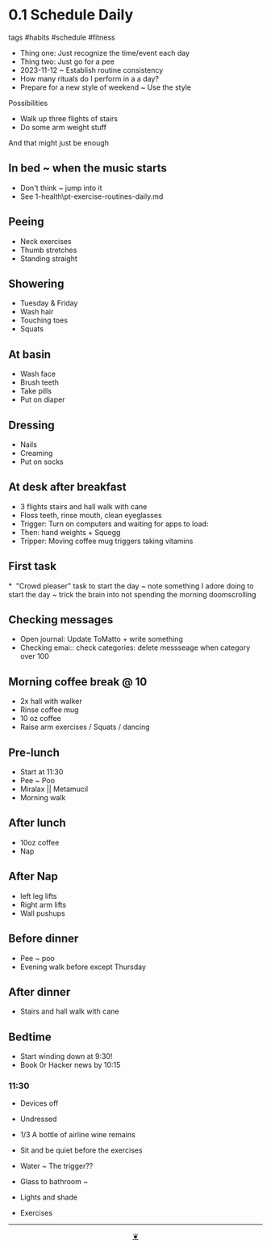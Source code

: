 # 0.1 Schedule Daily

tags #habits #schedule #fitness

* Thing one: Just recognize the time/event each day
* Thing two: Just go for a pee
* 2023-11-12 ~ Establish routine consistency
* How many rituals do I perform in a a day?
* Prepare for a new style of weekend ~ Use the style

Possibilities

* Walk up three flights of stairs
* Do some arm weight stuff

And that might just be enough

## In bed ~ when the music starts

* Don't think ~ jump into it
* See 1-health\\pt-exercise-routines-daily.md

## Peeing

* Neck exercises
* Thumb stretches
* Standing straight

## Showering

* Tuesday & Friday
* Wash hair
* Touching toes
* Squats

## At basin

* Wash face
* Brush teeth
* Take pills
* Put on diaper

## Dressing

* Nails
* Creaming
* Put on socks

## At desk after breakfast

* 3 flights stairs and hall walk with cane
* Floss teeth, rinse mouth, clean eyeglasses
* Trigger: Turn on computers and waiting for apps to load:
* Then: hand weights + Squegg
* Tripper: Moving coffee mug triggers taking vitamins

## First task

*  "Crowd pleaser" task to start the day ~ note something I adore doing to start the day ~ trick the brain into not spending the morning doomscrolling

## Checking messages

* Open journal: Update ToMatto + write something
* Checking emai:: check categories: delete messseage when category over 100

## Morning coffee break @ 10

* 2x hall with walker
* Rinse coffee mug
* 10 oz coffee
* Raise arm exercises / Squats / dancing

## Pre-lunch

* Start at 11:30
* Pee ~ Poo
* Miralax || Metamucil
* Morning walk

## After lunch

* 10oz coffee
* Nap

## After Nap

* left leg lifts
* Right arm lifts
* Wall pushups 

## Before dinner

* Pee ~ poo
* Evening walk before except Thursday

## After dinner

* Stairs and hall walk with cane

## Bedtime

* Start winding down at 9:30!
* Book 0r Hacker news by 10:15

### 11:30

* Devices off
* Undressed
* 1/3 A bottle of airline wine remains
* Sit and be quiet before the exercises


* Water ~ The trigger??
* Glass to bathroom ~
* Lights and shade
* Exercises

***

<center title="Hello! Click me to go up to the top"><a class="aDingbat" href="javascript:window.scrollTo(0,0);">❦</a></center>

